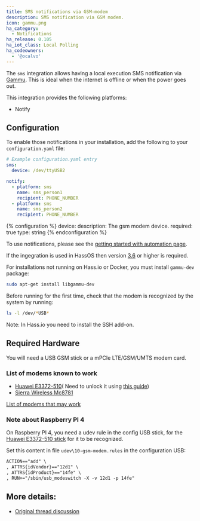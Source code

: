 ```yaml
---
title: SMS notifications via GSM-modem
description: SMS notification via GSM modem.
icon: gammu.png
ha_category:
  - Notifications
ha_release: 0.105
ha_iot_class: Local Polling
ha_codeowners:
  - '@ocalvo'
---
```


The `sms` integration allows having a local execution SMS notification via [Gammu](https://wammu.eu/gammu/). This is ideal when the internet is offline or when the power goes out.

This integration provides the following platforms:
- Notify

## Configuration

To enable those notifications in your installation, add the following to your `configuration.yaml` file:

```yaml
# Example configuration.yaml entry
sms:
  device: /dev/ttyUSB2

notify:
  - platform: sms
    name: sms_person1
    recipient: PHONE_NUMBER
  - platform: sms
    name: sms_person2
    recipient: PHONE_NUMBER
```
{% configuration %}
device:
  description: The gsm modem device.
  required: true
  type: string
{% endconfiguration %}

To use notifications, please see the [getting started with automation page](/getting-started/automation/).

If the ingegration is used in HassOS then version [3.6](https://github.com/home-assistant/hassos/releases/tag/3.6) or higher is required.

For installations not running on Hass.io or Docker, you must install `gammu-dev` package:

```bash
sudo apt-get install libgammu-dev
```

Before running for the first time, check that the modem is recognized by the system by running:

```bash
ls -l /dev/*USB*
```

Note: In Hass.io you need to install the SSH add-on.

## Required Hardware

You will need a USB GSM stick or a mPCIe LTE/GSM/UMTS modem card.

### List of modems known to work
- [Huawei E3372-510](https://www.amazon.com/gp/product/B01N6P3HI2/ref=ppx_yo_dt_b_asin_title_o00_s00?ie=UTF8&psc=1)(
Need to unlock it using [this guide](http://blog.asiantuntijakaveri.fi/2015/07/convert-huawei-e3372h-153-from.html))
- [Sierra Wireless Mc8781](https://www.aliexpress.com/item/33030885254.html?spm=a2g0s.9042311.0.0.7bfe4c4dVlHmxk)

[List of modems that may work](https://www.asus.com/event/networks_3G4G_support/)

### Note about Raspberry PI 4

On Raspberry PI 4, you need a udev rule in the config USB stick, for the [Huawei E3372-510 stick](https://www.amazon.com/gp/product/B01N6P3HI2/ref=ppx_yo_dt_b_asin_title_o00_s00?ie=UTF8&psc=1) for it to be recognized.

Set this content in file `udev\10-gsm-modem.rules` in the configuration USB:

```txt
ACTION=="add" \
, ATTRS{idVendor}=="12d1" \
, ATTRS{idProduct}=="14fe" \
, RUN+="/sbin/usb_modeswitch -X -v 12d1 -p 14fe"
```

## More details:

- [Original thread discussion](https://community.home-assistant.io/t/send-sms-with-usb-gsm-modem-when-alarm-triggered/28942/38)
